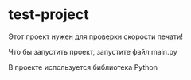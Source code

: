 # test-project

Этот проект нужен для проверки скорости печати!


Что бы запустить проект, запустите файл main.py


В проекте используется библиотека Python
